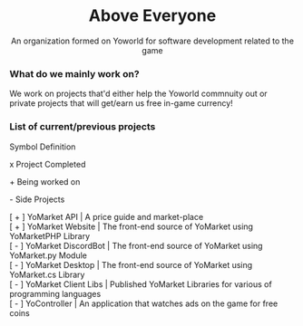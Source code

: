 <div align="center">
    <h1>Above Everyone</h1>
    <p>An organization formed on Yoworld for software development related to the game<p>
</div>

### What do we mainly work on?

We work on projects that'd either help the Yoworld commnuity out or private projects that will get/earn us free in-game currency!

### List of current/previous projects

Symbol Definition

<p>x Project Completed</p>
<p>+ Being worked on</p>
<p>- Side Projects</p>

<p>[ + ] YoMarket API          | A price guide and market-place<br />
[ + ] YoMarket Website      | The front-end source of YoMarket using YoMarketPHP Library<br />
[ - ] YoMarket DiscordBot   | The front-end source of YoMarket using YoMarket.py Module<br />
[ - ] YoMarket Desktop      | The front-end source of YoMarket using YoMarket.cs Library<br />
[ - ] YoMarket Client Libs  | Published YoMarket Libraries for various of programming languages<br />
[ - ] YoController          | An application that watches ads on the game for free coins</p>
